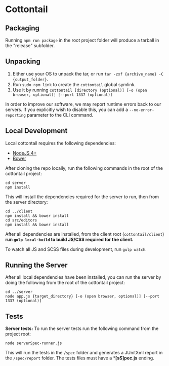 # Cottontail


## Packaging
Running `npm run package` in the root project folder will produce a tarball in the "release" subfolder.

## Unpacking
1. Either use your OS to unpack the tar, or run `tar -zxf {archive_name} -C {output_folder}`.
2. Run `sudo npm link` to create the `cottontail` global symlink.
3. Use it by running `cottontail [directory (optional)] [-o (open browser, optional)] [--port 1337 (optional)]`

In order to improve our software, we may report runtime errors back to our servers.
If you explicitly wish to disable this, you can add a `--no-error-reporting` parameter to the CLI command.

## Local Development

Local cottontail requires the following dependencies:

- [NodeJS 4+](https://nodejs.org/en/)
- [Bower](http://bower.io/)


After cloning the repo locally, run the following commands in the root of the cottontail project:

    cd server
    npm install
    
This will install the dependencies required for the server to run, then from the server directory:

    cd ../client
    npm install && bower install
    cd src/editors
    npm install && bower install
    
After all dependencies are installed, from the client root (`cottontail/client`) **run `gulp local-build` to build JS/CSS required for the client.**

To watch all JS and SCSS files during development, run `gulp watch`.


## Running the Server

After all local dependencies have been installed, you can run the server by doing the following from the root of the cottontail project:

	cd ../server
	node app.js {target_directory} [-o (open browser, optional)] [--port 1337 (optional)]

## Tests

**Server tests:**
To run the server tests run the following command from the project root:

	node serverSpec-runner.js

This will run the tests in the `/spec` folder and generates a JUnitXml report in the `/spec/report` folder. The tests files must have a ***[sS]pec.js** ending.

